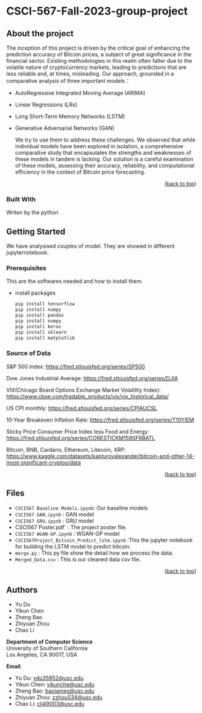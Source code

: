# CSCI-567-Fall-2023-group-project
<a name="readme-top"></a>

## About the project

The inception of this project is driven by the critical goal of enhancing the prediction accuracy of Bitcoin prices, a subject of great significance in the financial sector. Existing methodologies in this realm often falter due to the volatile nature of cryptocurrency markets, leading to predictions that are less reliable and, at times, misleading. Our approach, grounded in a comparative analysis of three important models：

- AutoRegressive Integrated Moving Average (ARIMA)
- Linear Regressions (LRs)
- Long Short-Term Memory Networks (LSTM)
- Generative Adversarial Networks (GAN)

  We try to use them to address these challenges. We observed that while individual models have been explored in isolation, a comprehensive comparative study that encapsulates the strengths and weaknesses of these models in tandem is lacking. Our solution is a careful examination of these models, assessing their accuracy, reliability, and computational efficiency in the context of Bitcoin price forecasting.

<p align="right">(<a href="#readme-top">back to top</a>)</p>

### Built With
Writen by the python

## Getting Started

We have analysised couples of model. They are showed in different jupyternotebook.
### Prerequisites

This are the softwares needed and how to install them.
* install packages
  ```sh
  pip install tensorflow
  pip install numpy
  pip install pandas
  pip install numpy
  pip install keras
  pip install sklearn
  pip install matplotlib
  ```


### Source of Data
S&P 500 Index: 
https://fred.stlouisfed.org/series/SP500

Dow Jones Industrial Average: 
https://fred.stlouisfed.org/series/DJIA

VIX(Chicago Board Options Exchange Market Volatility Index):
https://www.cboe.com/tradable_products/vix/vix_historical_data/

US CPI monthly: 
https://fred.stlouisfed.org/series/CPIAUCSL

10-Year Breakeven Inflation Rate: 
https://fred.stlouisfed.org/series/T10YIEM

Sticky Price Consumer Price Index less Food and Energy:
https://fred.stlouisfed.org/series/CORESTICKM159SFRBATL

Bitcoin, BNB, Cardano, Ethereum, Litecoin, XRP:
https://www.kaggle.com/datasets/kapturovalexander/bitcoin-and-other-14-most-significant-cryptos/data
<p align="right">(<a href="#readme-top">back to top</a>)</p>

## Files
- `CSCI567 Baseline Models.ipynb`: Our baseline models
- `CSCI567 GAN.ipynb` : GAN model
- `CSCI567 GRU.ipynb` : GRU model
- CSCI567 Poster.pdf` : The project poster file.
- `CSCI567 WGAN-GP.ipynb` : WGAN-GP model
- `CSCI567Project_Bitcoin_Predict_lstm.ipynb` :This the jupyter notebook for building the LSTM model to predict bitcoin.
- `merge.py` :  This py file show the detail how we process the data.
- `Merged_Data.csv` : This is our cleaned data csv file.
<p align="right">(<a href="#readme-top">back to top</a>)</p>

## Authors

- Yu Du
- Yikun Chen
- Zheng Bao
- Zhiyuan Zhou
- Chao Li

**Department of Computer Science**  
University of Southern California  
Los Angeles, CA 90017, USA  

**Email**:  
- Yu Du: [ydu35952@usc.edu](mailto:ydu35952@usc.edu)
- Yikun Chen: [yikunche@usc.edu](mailto:yikunche@usc.edu)
- Zheng Bao: [baojames@usc.edu](mailto:baojames@usc.edu)
- Zhiyuan Zhou: [zzhou534@usc.edu](mailto:zzhou534@usc.edu)
- Chao Li: [cli49003@usc.edu](mailto:cli49003@usc.edu)




